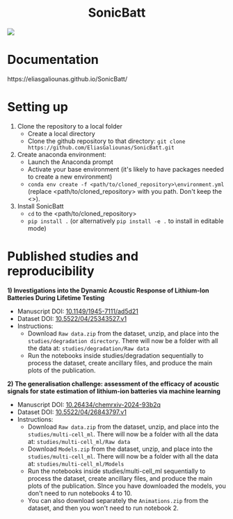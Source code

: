 <h1 align="center">SonicBatt</h1>
<a href="https://codecov.io/gh/EliasGaliounas/SonicBatt" > 
 <img src="https://codecov.io/gh/EliasGaliounas/SonicBatt/branch/main/graph/badge.svg?token=O7VLF7G0P9"/> 
 </a>

<h1 align="left">Documentation</h1>
https://eliasgaliounas.github.io/SonicBatt/

<h1 align="left">Setting up</h1>

1) Clone the repository to a local folder
   - Create a local directory
   - Clone the github repository to that directory: `git clone https://github.com/EliasGaliounas/SonicBatt.git`
2) Create anaconda environment:
   - Launch the Anaconda prompt
   - Activate your base environment (it's likely to have packages needed to create a new environment)
   - `conda env create -f <path/to/cloned_repository>\environment.yml` (replace <path/to/cloned_repository> with you path. Don't keep the <>).
3) Install SonicBatt
   - `cd` to the <path/to/cloned_repository>
   - `pip install .` (or alternatively `pip install -e .` to install in editable mode)

<h1 align="left">Published studies and reproducibility</h1>

**1) Investigations into the Dynamic Acoustic Response of Lithium-Ion Batteries During Lifetime Testing**
   - Manuscript DOI: [10.1149/1945-7111/ad5d21](https://doi.org/10.1149/1945-7111/ad5d21)
   - Dataset DOI: [10.5522/04/25343527.v1](https://doi.org/10.5522/04/25343527.v1)
   - Instructions:
      - Download `Raw data.zip` from the dataset, unzip, and place into the `studies/degradation directory`. There will now be a folder with all the data at: `studies/degradation/Raw data`
      - Run the notebooks inside studies/degradation sequentially to process the dataset, create ancillary files, and produce the main plots of the publication.

**2) The generalisation challenge: assessment of the efficacy of acoustic signals for state estimation of lithium-ion batteries via machine learning**
   - Manuscript DOI: [10.26434/chemrxiv-2024-93b2q](https://doi.org/10.26434/chemrxiv-2024-93b2q)
   - Dataset DOI: [10.5522/04/26843797.v1](https://doi.org/10.5522/04/26843797.v1)
   - Instructions:
      - Download `Raw data.zip` from the dataset, unzip, and place into the `studies/multi-cell_ml`. There will now be a folder with all the data at: `studies/multi-cell_ml/Raw data`
      - Download `Models.zip` from the dataset, unzip, and place into the `studies/multi-cell_ml`. There will now be a folder with all the data at: `studies/multi-cell_ml/Models`
      - Run the notebooks inside studies/multi-cell_ml sequentially to process the dataset, create ancillary files, and produce the main plots of the publication. SInce you have downloaded the models, you don't need to run notebooks 4 to 10.
      - You can also download separately the `Animations.zip` from the dataset, and then you won't need to run notebook 2.